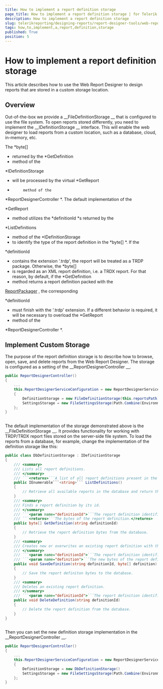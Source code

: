 ```yaml
---
title: How to implement a report definition storage
page_title: How to implement a report definition storage | for Telerik Reporting Documentation
description: How to implement a report definition storage
slug: telerikreporting/designing-reports/report-designer-tools/web-report-designer/how-to-implement-a-report-definition-storage
tags: how,to,implement,a,report,definition,storage
published: True
position: 5
---
```


# How to implement a report definition storage



This article describes how to use the Web Report Designer to design reports that are stored in a custom storage location.
      


## Overview

Out-of-the-box we provide a 
__FileDefinitionStorage
__ that is configured to use the file system.
          To open reports stored differently, you need to implement the 
__IDefinitionStorage
__ interface.
          This will enable the web designer to load reports from a custom location, such as a database, cloud, in-memory, etc.
        


The 
*byte[]
* returned by the 
*GetDefinition
* method of the
          
*IDefinitionStorage
* will be processed by the virtual 
*GetReport
*          method of the 
*ReportDesignerController
*. The default implementation of the
          
*GetReport
* method utilizes the 
*definitionId
*s returned by the
          
*ListDefinitions
* method of the 
*IDefinitionStorage
* to identify
          the type of the report definition in the 
*byte[]
*. If the
          
*definitionId
* contains the extension '.trdp', the report will be treated as a TRDP package.
          Otherwise, the 
*byte[]
* is regarded as an XML report definition, i.e. a TRDX report. For that
          reason, by default, if the 
*GetDefinition
* method returns a report definition packed with the
          
[ReportPackager](/reporting/api/Telerik.Reporting.ReportPackager)
, the corresponding
          
*definitionId
* must finish with the '.trdp' extension. If a different behavior is required,
          it will be necessary to overload the 
*GetReport
* method of the
          
*ReportDesignerController
*.
        


## Implement Custom Storage

The purpose of the report definition storage is to describe how to browse, open, save, and delete reports from
          the Web Report Designer. The storage is configured as a setting of the 
__ReportDesignerController
__.
        


	
````c#
public ReportDesignerController()
{
    ...
    this.ReportDesignerServiceConfiguration = new ReportDesignerServiceConfiguration
    {
        DefinitionStorage = new FileDefinitionStorage(this.reportsPath)
        SettingsStorage = new FileSettingsStorage(Path.Combine(Environment.GetFolderPath(Environment.SpecialFolder.ApplicationData), "Telerik Reporting"))
    };
}
          
````




The default implementation of the storage demonstrated above is the 
__FileDefinitionStorage
__. It provides functionality for working with
          TRDP/TRDX report files stored on the server-side file system.
          To load the reports from a database, for example, change the implementation of the definition storage like this:
        


	
````c#
public class DbDefinitionStorage : IDefinitionStorage
{
    /// <summary>
    /// Lists all report definitions.
    /// </summary>
    /// ```<returns>```A list of all report definitions present in the storage.</returns>
    public IEnumerable```<string>``` ListDefinitions()
    {
        // Retrieve all available reports in the database and return their unique identifiers.
    }
    /// <summary>
    /// Finds a report definition by its id.
    /// </summary>
    /// ```<param name="definitionId">```The report definition identifier.</param>
    /// ```<returns>```The bytes of the report definition.</returns>
    public byte[] GetDefinition(string definitionId)
    {
        // Retrieve the report definition bytes from the database.
    }
    /// <summary>
    /// Creates new or overwrites an existing report definition with the provided definition bytes.
    /// </summary>
    /// ```<param name="definitionId">```The report definition identifier.</param>
    /// ```<param name="definition">```The new bytes of the report definition.</param>
    public void SaveDefinition(string definitionId, byte[] definition)
    {
        // Save the report definiton bytes to the database.
    }
    /// <summary>
    /// Deletes an existing report definition.
    /// </summary>
    /// ```<param name="definitionId">```The report definition identifier.</param>
    public void DeleteDefinition(string definitionId)
    {
        // Delete the report definition from the database.
    }
}
          
````




Then you can set the new definition storage implementation in the 
__ReportDesignerController
__.
        


	
````c#
public ReportDesignerController()
{
    ...
    this.ReportDesignerServiceConfiguration = new ReportDesignerServiceConfiguration
    {
        DefinitionStorage = new DbDefinitionStorage()
        SettingsStorage = new FileSettingsStorage(Path.Combine(Environment.GetFolderPath(Environment.SpecialFolder.ApplicationData), "Telerik Reporting"))
    };
}
          
````



